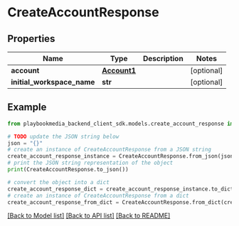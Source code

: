 # CreateAccountResponse


## Properties

Name | Type | Description | Notes
------------ | ------------- | ------------- | -------------
**account** | [**Account1**](Account1.md) |  | [optional] 
**initial_workspace_name** | **str** |  | [optional] 

## Example

```python
from playbookmedia_backend_client_sdk.models.create_account_response import CreateAccountResponse

# TODO update the JSON string below
json = "{}"
# create an instance of CreateAccountResponse from a JSON string
create_account_response_instance = CreateAccountResponse.from_json(json)
# print the JSON string representation of the object
print(CreateAccountResponse.to_json())

# convert the object into a dict
create_account_response_dict = create_account_response_instance.to_dict()
# create an instance of CreateAccountResponse from a dict
create_account_response_from_dict = CreateAccountResponse.from_dict(create_account_response_dict)
```
[[Back to Model list]](../README.md#documentation-for-models) [[Back to API list]](../README.md#documentation-for-api-endpoints) [[Back to README]](../README.md)


